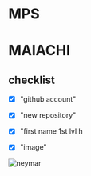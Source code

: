 # MPS
# MAlACHI
<h2>checklist</h2>
<html>
<head>
</head>
<body>

 - [x] "github account"

- [x] "new repository"

- [x] "first name 1st lvl h

- [x] "image"

![neymar](https://www.aljazeera.com/wp-content/uploads/2022/11/2022-11-24T213208Z_1677871239_UP1EIBO1HXXON_RTRMADP_3_SOCCER-WORLDCUP-BRA-SRB-REPORT.jpg?resize=770%2C513&quality=80.pdf)




</body>


  
</html>
